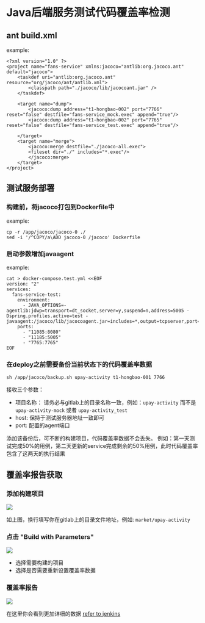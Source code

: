 # Java后端服务测试代码覆盖率检测

## ant build.xml

example:

```
<?xml version="1.0" ?>
<project name="fans-service" xmlns:jacoco="antlib:org.jacoco.ant" default="jacoco">
    <taskdef uri="antlib:org.jacoco.ant" resource="org/jacoco/ant/antlib.xml">
        <classpath path="./jacoco/lib/jacocoant.jar" />
    </taskdef>

    <target name="dump">
        <jacoco:dump address="t1-hongbao-002" port="7766" reset="false" destfile="fans-service_mock.exec" append="true"/>
        <jacoco:dump address="t1-hongbao-002" port="7765" reset="false" destfile="fans-service_test.exec" append="true"/>

    </target>
    <target name="merge">
        <jacoco:merge destfile="./jacoco-all.exec">
        <fileset dir="./" includes="*.exec"/>
        </jacoco:merge>
    </target>
</project>
```

## 测试服务部署

### 构建前，将jacoco打包到Dockerfile中

example:


```
cp -r /app/jacoco/jacoco-0 ./
sed -i '/^COPY/a\ADD jacoco-0 /jacoco' Dockerfile
```

### 启动参数增加javaagent

example:

```
cat > docker-compose.test.yml <<EOF
version: "2"
services:
  fans-service-test:
    environment:
      - JAVA_OPTIONS=-agentlib:jdwp=transport=dt_socket,server=y,suspend=n,address=5005 -Dspring.profiles.active=test -javaagent:/jacoco/lib/jacocoagent.jar=includes=*,output=tcpserver,port=7765,address=0.0.0.0
    ports:
      - "11085:8080"
      - "11185:5005"
      - "7765:7765"
EOF
```

### 在deploy之前需要备份当前状态下的代码覆盖率数据

```
sh /app/jacoco/backup.sh upay-activity t1-hongbao-001 7766

```

接收三个参数：

- 项目名称： 请务必与gitlab上的目录名称一致，例如：`upay-activity` 而不是 `upay-activity-mock` 或者 `upay-activity_test`
- host: 保持于测试服务器地址一致即可
- port: 配置的agent端口

添加该备份后，可不断的构建项目，代码覆盖率数据不会丢失。
例如：第一天测试完成50%的用例，第二天更新的service完成剩余的50%用例，此时代码覆盖率包含了这两天的执行结果

## 覆盖率报告获取

### 添加构建项目
![](http://pic.test7.hemayun.net/jacoco-jenkins-0.png)

如上图，换行填写你在gitlab上的目录文件地址，例如: `market/upay-activity`

### 点击 "Build with Parameters"
![](http://pic.test7.hemayun.net/jacoco-jenkins-1.png)

- 选择需要构建的项目
- 选择是否需要重新设置覆盖率数据

### 覆盖率报告
<!--![](http://pic.test7.hemayun.net/jacoco-jenkins-2.png)
-->
![](http://pic.test7.hemayun.net/jacoco-jenkins-3.png)

在这里你会看到更加详细的数据 [refer to jenkins](https://jenkins-test.wosai-inc.com/job/qa-jacoco-report/)

